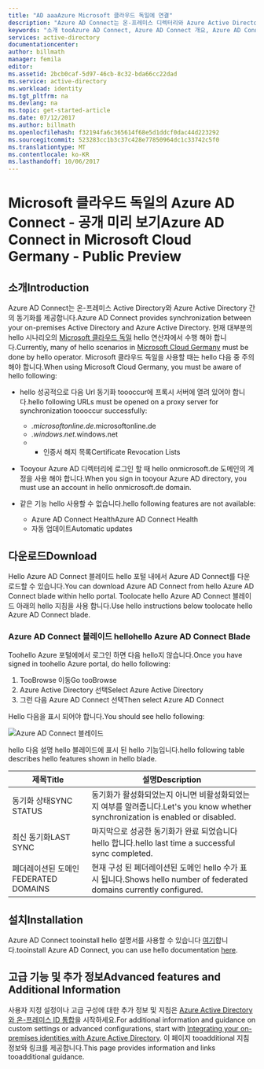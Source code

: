 ```yaml
---
title: "AD aaaAzure Microsoft 클라우드 독일에 연결"
description: "Azure AD Connect는 온-프레미스 디렉터리와 Azure Active Directory를 통합니다. 이렇게 하면 tooprovide Office 365, Azure 및 SaaS 응용 프로그램에 대 한 일반 id를 Azure AD와 통합 되어 있습니다."
keywords: "소개 tooAzure AD Connect, Azure AD Connect 개요, Azure AD Connect 이란 active directory, 독일에 블랙 포리스트를 설치 합니다."
services: active-directory
documentationcenter: 
author: billmath
manager: femila
editor: 
ms.assetid: 2bcb0caf-5d97-46cb-8c32-bda66cc22dad
ms.service: active-directory
ms.workload: identity
ms.tgt_pltfrm: na
ms.devlang: na
ms.topic: get-started-article
ms.date: 07/12/2017
ms.author: billmath
ms.openlocfilehash: f32194fa6c365614f68e5d1ddcf0dac44d223292
ms.sourcegitcommit: 523283cc1b3c37c428e77850964dc1c33742c5f0
ms.translationtype: MT
ms.contentlocale: ko-KR
ms.lasthandoff: 10/06/2017
---
```

# <a name="azure-ad-connect-in-microsoft-cloud-germany---public-preview"></a><span data-ttu-id="c8bcf-105">Microsoft 클라우드 독일의 Azure AD Connect - 공개 미리 보기</span><span class="sxs-lookup"><span data-stu-id="c8bcf-105">Azure AD Connect in Microsoft Cloud Germany - Public Preview</span></span>
## <a name="introduction"></a><span data-ttu-id="c8bcf-106">소개</span><span class="sxs-lookup"><span data-stu-id="c8bcf-106">Introduction</span></span>
<span data-ttu-id="c8bcf-107">Azure AD Connect는 온-프레미스 Active Directory와 Azure Active Directory 간의 동기화를 제공합니다.</span><span class="sxs-lookup"><span data-stu-id="c8bcf-107">Azure AD Connect provides synchronization between your on-premises Active Directory and Azure Active Directory.</span></span>
<span data-ttu-id="c8bcf-108">현재 대부분의 hello 시나리오의 [Microsoft 클라우드 독일](https://www.microsoft.com/de-de/cloud/deutschland/default.aspx) hello 연산자에서 수행 해야 합니다.</span><span class="sxs-lookup"><span data-stu-id="c8bcf-108">Currently, many of hello scenarios in [Microsoft Cloud Germany](https://www.microsoft.com/de-de/cloud/deutschland/default.aspx) must be done by hello operator.</span></span> <span data-ttu-id="c8bcf-109">Microsoft 클라우드 독일을 사용할 때는 hello 다음 중 주의 해야 합니다.</span><span class="sxs-lookup"><span data-stu-id="c8bcf-109">When using Microsoft Cloud Germany, you must be aware of hello following:</span></span>

* <span data-ttu-id="c8bcf-110">hello 성공적으로 다음 Url 동기화 toooccur에 프록시 서버에 열려 있어야 합니다.</span><span class="sxs-lookup"><span data-stu-id="c8bcf-110">hello following URLs must be opened on a proxy server for synchronization toooccur successfully:</span></span>
  
  * <span data-ttu-id="c8bcf-111">*.microsoftonline.de</span><span class="sxs-lookup"><span data-stu-id="c8bcf-111">*.microsoftonline.de</span></span>
  * <span data-ttu-id="c8bcf-112">*.windows.net</span><span class="sxs-lookup"><span data-stu-id="c8bcf-112">*.windows.net</span></span>
  * * <span data-ttu-id="c8bcf-113">인증서 해지 목록</span><span class="sxs-lookup"><span data-stu-id="c8bcf-113">Certificate Revocation Lists</span></span>
* <span data-ttu-id="c8bcf-114">Tooyour Azure AD 디렉터리에 로그인 할 때 hello onmicrosoft.de 도메인의 계정을 사용 해야 합니다.</span><span class="sxs-lookup"><span data-stu-id="c8bcf-114">When you sign in tooyour Azure AD directory, you must use an account in hello onmicrosoft.de domain.</span></span>
* <span data-ttu-id="c8bcf-115">같은 기능 hello 사용할 수 없습니다.</span><span class="sxs-lookup"><span data-stu-id="c8bcf-115">hello following features are not available:</span></span>
  * <span data-ttu-id="c8bcf-116">Azure AD Connect Health</span><span class="sxs-lookup"><span data-stu-id="c8bcf-116">Azure AD Connect Health</span></span>
  * <span data-ttu-id="c8bcf-117">자동 업데이트</span><span class="sxs-lookup"><span data-stu-id="c8bcf-117">Automatic updates</span></span>
 
## <a name="download"></a><span data-ttu-id="c8bcf-118">다운로드</span><span class="sxs-lookup"><span data-stu-id="c8bcf-118">Download</span></span>
<span data-ttu-id="c8bcf-119">Hello Azure AD Connect 블레이드 hello 포털 내에서 Azure AD Connect를 다운로드할 수 있습니다.</span><span class="sxs-lookup"><span data-stu-id="c8bcf-119">You can download Azure AD Connect from hello Azure AD Connect blade within hello portal.</span></span>  <span data-ttu-id="c8bcf-120">Toolocate hello Azure AD Connect 블레이드 아래의 hello 지침을 사용 합니다.</span><span class="sxs-lookup"><span data-stu-id="c8bcf-120">Use hello instructions below toolocate hello Azure AD Connect blade.</span></span>

### <a name="hello-azure-ad-connect-blade"></a><span data-ttu-id="c8bcf-121">Azure AD Connect 블레이드 hello</span><span class="sxs-lookup"><span data-stu-id="c8bcf-121">hello Azure AD Connect Blade</span></span>
<span data-ttu-id="c8bcf-122">Toohello Azure 포털에에서 로그인 하면 다음 hello지 않습니다.</span><span class="sxs-lookup"><span data-stu-id="c8bcf-122">Once you have signed in toohello Azure portal, do hello following:</span></span>

1. <span data-ttu-id="c8bcf-123">TooBrowse 이동</span><span class="sxs-lookup"><span data-stu-id="c8bcf-123">Go tooBrowse</span></span>
2. <span data-ttu-id="c8bcf-124">Azure Active Directory 선택</span><span class="sxs-lookup"><span data-stu-id="c8bcf-124">Select Azure Active Directory</span></span>
3. <span data-ttu-id="c8bcf-125">그런 다음 Azure AD Connect 선택</span><span class="sxs-lookup"><span data-stu-id="c8bcf-125">Then select Azure AD Connect</span></span>

<span data-ttu-id="c8bcf-126">Hello 다음을 표시 되어야 합니다.</span><span class="sxs-lookup"><span data-stu-id="c8bcf-126">You should see hello following:</span></span>

![Azure AD Connect 블레이드](media/active-directory-aadconnect-germany/germany1.png)

<span data-ttu-id="c8bcf-128">hello 다음 설명 hello 블레이드에 표시 된 hello 기능입니다.</span><span class="sxs-lookup"><span data-stu-id="c8bcf-128">hello following table describes hello features shown in hello blade.</span></span>

| <span data-ttu-id="c8bcf-129">제목</span><span class="sxs-lookup"><span data-stu-id="c8bcf-129">Title</span></span> | <span data-ttu-id="c8bcf-130">설명</span><span class="sxs-lookup"><span data-stu-id="c8bcf-130">Description</span></span> |
| --- | --- |
| <span data-ttu-id="c8bcf-131">동기화 상태</span><span class="sxs-lookup"><span data-stu-id="c8bcf-131">SYNC STATUS</span></span> |<span data-ttu-id="c8bcf-132">동기화가 활성화되었는지 아니면 비활성화되었는지 여부를 알려줍니다.</span><span class="sxs-lookup"><span data-stu-id="c8bcf-132">Let's you know whether synchronization is enabled or disabled.</span></span> |
| <span data-ttu-id="c8bcf-133">최신 동기화</span><span class="sxs-lookup"><span data-stu-id="c8bcf-133">LAST SYNC</span></span> |<span data-ttu-id="c8bcf-134">마지막으로 성공한 동기화가 완료 되었습니다 hello 합니다.</span><span class="sxs-lookup"><span data-stu-id="c8bcf-134">hello last time a successful sync completed.</span></span> |
| <span data-ttu-id="c8bcf-135">페더레이션된 도메인</span><span class="sxs-lookup"><span data-stu-id="c8bcf-135">FEDERATED DOMAINS</span></span> |<span data-ttu-id="c8bcf-136">현재 구성 된 페더레이션된 도메인 hello 수가 표시 됩니다.</span><span class="sxs-lookup"><span data-stu-id="c8bcf-136">Shows hello number of federated domains currently configured.</span></span> |

## <a name="installation"></a><span data-ttu-id="c8bcf-137">설치</span><span class="sxs-lookup"><span data-stu-id="c8bcf-137">Installation</span></span>
<span data-ttu-id="c8bcf-138">Azure AD Connect tooinstall hello 설명서를 사용할 수 있습니다 [여기](active-directory-aadconnect.md#install-azure-ad-connect)합니다.</span><span class="sxs-lookup"><span data-stu-id="c8bcf-138">tooinstall Azure AD Connect, you can use hello documentation [here](active-directory-aadconnect.md#install-azure-ad-connect).</span></span>

## <a name="advanced-features-and-additional-information"></a><span data-ttu-id="c8bcf-139">고급 기능 및 추가 정보</span><span class="sxs-lookup"><span data-stu-id="c8bcf-139">Advanced features and Additional Information</span></span>
<span data-ttu-id="c8bcf-140">사용자 지정 설정이나 고급 구성에 대한 추가 정보 및 지침은 [Azure Active Directory와 온-프레미스 ID 통합](active-directory-aadconnect.md)을 시작하세요.</span><span class="sxs-lookup"><span data-stu-id="c8bcf-140">For additional information and guidance on custom settings or advanced configurations, start with [Integrating your on-premises identities with Azure Active Directory](active-directory-aadconnect.md).</span></span>  <span data-ttu-id="c8bcf-141">이 페이지 tooadditional 지침 정보와 링크를 제공합니다.</span><span class="sxs-lookup"><span data-stu-id="c8bcf-141">This page provides information and links tooadditional guidance.</span></span>

